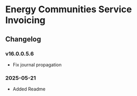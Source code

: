 # Energy Communities Service Invoicing

## Changelog

### v16.0.0.5.6

- Fix journal propagation

### 2025-05-21

- Added Readme
